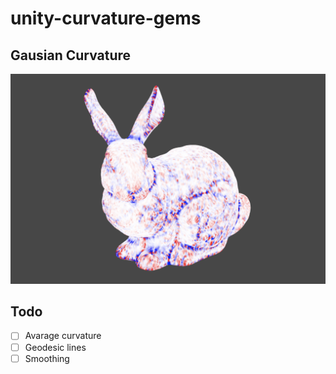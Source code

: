 # unity-curvature-gems

## Gausian Curvature
![img](Imgs/curvature.png)

## Todo
- [ ] Avarage curvature
- [ ] Geodesic lines
- [ ] Smoothing
